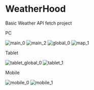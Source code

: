# WeatherHood
Basic Weather API fetch project

PC  
  
![main_0](https://user-images.githubusercontent.com/57261292/115969477-0f858800-a578-11eb-90f7-e95cc8b3d9bf.PNG)
![main_2](https://user-images.githubusercontent.com/57261292/115969479-13190f00-a578-11eb-968c-25b1755d8148.PNG)
![global_0](https://user-images.githubusercontent.com/57261292/115969485-18765980-a578-11eb-87ce-52f41eb179c4.PNG)
![map_1](https://user-images.githubusercontent.com/57261292/115969493-2330ee80-a578-11eb-9528-9002c09fc07e.PNG)

Tablet  
  
![tablet_global_0](https://user-images.githubusercontent.com/57261292/115969501-2e841a00-a578-11eb-8da1-87da2a76e38e.PNG)
![tablet_1](https://user-images.githubusercontent.com/57261292/115969503-3217a100-a578-11eb-8362-11b2ee3a2c96.PNG)

Mobile  
  
![mobile_0](https://user-images.githubusercontent.com/57261292/115969507-35ab2800-a578-11eb-87c3-a9ad26e5ce9d.PNG)
![mobile_1](https://user-images.githubusercontent.com/57261292/115969508-380d8200-a578-11eb-9785-7be65b56459b.PNG)
